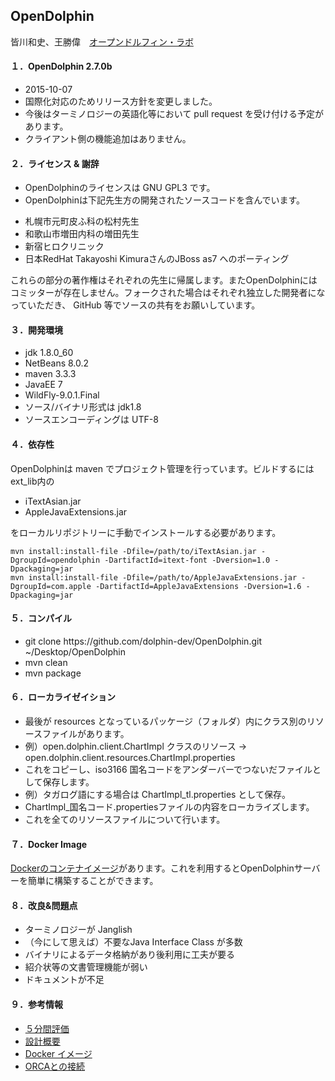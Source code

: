## OpenDolphin
皆川和史、王勝偉　[オープンドルフィン・ラボ](http://www.opendolphin.com)  

#### １．OpenDolphin 2.7.0b
 * 2015-10-07
 * 国際化対応のためリリース方針を変更しました。
 * 今後はターミノロジーの英語化等において pull request を受け付ける予定があります。
 * クライアント側の機能追加はありません。

#### ２．ライセンス & 謝辞  
 * OpenDolphinのライセンスは GNU GPL3 です。  
 * OpenDolphinは下記先生方の開発されたソースコードを含んでいます。  
  - 札幌市元町皮ふ科の松村先生
  - 和歌山市増田内科の増田先生
  - 新宿ヒロクリニック
  - 日本RedHat Takayoshi KimuraさんのJBoss as7 へのポーティング

これらの部分の著作権はそれぞれの先生に帰属します。またOpenDolphinにはコミッターが存在しません。フォークされた場合はそれぞれ独立した開発者になっていただき、 GitHub 等でソースの共有をお願いしています。  

#### ３．開発環境  
 * jdk 1.8.0_60  
 * NetBeans 8.0.2  
 * maven 3.3.3
 * JavaEE 7
 * WildFly-9.0.1.Final
 * ソース/バイナリ形式は jdk1.8
 * ソースエンコーディングは UTF-8


#### ４．依存性  
OpenDolphinは maven でプロジェクト管理を行っています。ビルドするにはext_lib内の  
 * iTextAsian.jar  
 * AppleJavaExtensions.jar

をローカルリポジトリーに手動でインストールする必要があります。

````
mvn install:install-file -Dfile=/path/to/iTextAsian.jar -DgroupId=opendolphin -DartifactId=itext-font -Dversion=1.0 -Dpackaging=jar  
mvn install:install-file -Dfile=/path/to/AppleJavaExtensions.jar -DgroupId=com.apple -DartifactId=AppleJavaExtensions -Dversion=1.6 -Dpackaging=jar
````

#### ５．コンパイル  
 * git clone https&#58;//github.com/dolphin-dev/OpenDolphin.git ~/Desktop/OpenDolphin  
 * mvn clean  
 * mvn package  


#### ６．ローカライゼイション  
  * 最後が resources となっているパッケージ（フォルダ）内にクラス別のリソースファイルがあります。
  * 例）open.dolphin.client.ChartImpl クラスのリソース -> open.dolphin.client.resources.ChartImpl.properties
  * これをコピーし、iso3166 国名コードをアンダーバーでつないだファイルとして保存します。
  * 例）タガログ語にする場合は ChartImpl_tl.properties として保存。
  * ChartImpl_国名コード.propertiesファイルの内容をローカライズします。
  * これを全てのリソースファイルについて行います。


#### ７．Docker Image  
[Dockerのコンテナイメージ](https://github.com/dolphin-dev/docker-images)があります。これを利用するとOpenDolphinサーバーを簡単に構築することができます。


#### ８．改良&問題点
 * ターミノロジーが Janglish
 * （今にして思えば）不要なJava Interface Class が多数
 * バイナリによるデータ格納があり後利用に工夫が要る
 * 紹介状等の文書管理機能が弱い
 * ドキュメントが不足

#### ９．参考情報
 * [５分間評価](https://gist.github.com/dolphin-dev/d21c88cbfefa86c98049)
 * [設計概要](http://www.digital-globe.co.jp/architecture.html)
 * [Docker イメージ](https://github.com/dolphin-dev/docker-images)
 * [ORCAとの接続](https://gist.github.com/dolphin-dev/c75e4ca63689779bfdf7)
